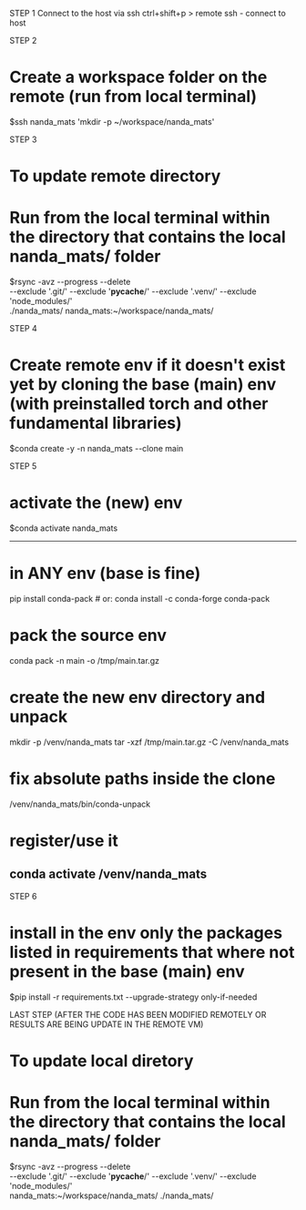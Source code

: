 STEP 1
Connect to the host via ssh
ctrl+shift+p > remote ssh - connect to host

STEP 2
# Create a workspace folder on the remote (run from local terminal)
$ssh nanda_mats 'mkdir -p ~/workspace/nanda_mats'

STEP 3
# To update remote directory
# Run from the local terminal within the directory that contains the local nanda_mats/ folder
$rsync -avz --progress --delete \
  --exclude '.git/' --exclude '__pycache__/' --exclude '.venv/' --exclude 'node_modules/' \
  ./nanda_mats/  nanda_mats:~/workspace/nanda_mats/

STEP 4
# Create remote env if it doesn't exist yet by cloning the base (main) env (with preinstalled torch and other fundamental libraries)
$conda create -y -n nanda_mats --clone main

STEP 5
# activate the (new) env
$conda activate nanda_mats

-----------------------------
# in ANY env (base is fine)
pip install conda-pack   # or: conda install -c conda-forge conda-pack

# pack the source env
conda pack -n main -o /tmp/main.tar.gz

# create the new env directory and unpack
mkdir -p /venv/nanda_mats
tar -xzf /tmp/main.tar.gz -C /venv/nanda_mats

# fix absolute paths inside the clone
/venv/nanda_mats/bin/conda-unpack

# register/use it
conda activate /venv/nanda_mats
-----------------------------


STEP 6
# install in the env only the packages listed in requirements that where not present in the base (main) env
$pip install -r requirements.txt --upgrade-strategy only-if-needed




LAST STEP (AFTER THE CODE HAS BEEN MODIFIED REMOTELY OR RESULTS ARE BEING UPDATE IN THE REMOTE VM)
# To update local diretory
# Run from the local terminal within the directory that contains the local nanda_mats/ folder
$rsync -avz --progress --delete \
  --exclude '.git/' --exclude '__pycache__/' --exclude '.venv/' --exclude 'node_modules/' \
  nanda_mats:~/workspace/nanda_mats/  ./nanda_mats/
